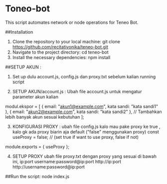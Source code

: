 # Toneo-bot
This script automates network or node operations for Teneo Bot.

##Installation
1. Clone the repository to your local machine:
 git clone https://github.com/recitativonika/teneo-bot.git
2. Navigate to the project directory:
 cd teneo-bot
3. Install the necessary dependencies:
 npm install

##SETUP AKUN :
1. Set up dulu account.js, config.js dan proxy.txt sebelum kalian running script

2. SETUP AKUN/account.js :
   Ubah file account.js untuk mengatur parameter akun kalian
   
modul.ekspor = [
  {
    email: "akun1@example.com",
    kata sandi: "kata sandi1"
  },
  {
    email: "akun2@example.com",
    kata sandi: "kata sandi2"
  },
  // Tambahkan lebih banyak akun sesuai kebutuhan
];

3. KONFIGURASI PROXY : 
 ubah file config.js kalo mau pake proxy ke true , kalo gk ada proxy biarin aja default   ("false" menggunakan proxy)
const useProxy = false; // (set true if want to use proxy, false if not)

module.exports = {
  useProxy
};

4. SETUP PROXY 
ubah file proxy.txt dengan proxy yang sesuai di bawah ini,
ip:port
username:password@ip:port
http://ip:port
http://username:password@ip:port

##Run the script:
node index.js
